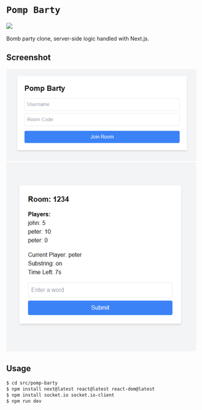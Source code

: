 # `Pomp Barty`

![](https://media.tenor.com/fxSZIUDpQIMAAAAM/explosion-nichijou.gif)

Bomb party clone, server-side logic handled with Next.js.

## Screenshot

![](login.png)
![](game.png)

## Usage

```console
$ cd src/pomp-barty
$ npm install next@latest react@latest react-dom@latest
$ npm install socket.io socket.io-client
$ npm run dev
```